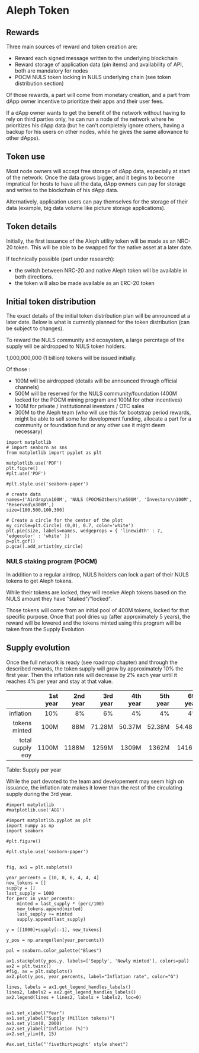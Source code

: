 # Aleph Token

## Rewards

Three main sources of reward and token creation are:

- Reward each signed message written to the underlying blockchain
- Reward storage of application data (pin items) and availability of API, both are mandatory for nodes
- POCM NULS token locking in NULS underlying chain (see token distribution section)

Of those rewards, a part will come from monetary creation, and a part from dApp owner incentive to prioritize their apps and their user fees.

If a dApp owner wants to get the benefit of the network without having to rely on third parties only, he can run a node of the network where he prioritizes his dApp data (but he can't completely ignore others, having a backup for his users on other nodes, while he gives the same allowance to other dApps).

## Token use

Most node owners will accept free storage of dApp data, especially at start of the network. Once the data grows bigger, and it begins to become impratical for hosts to have all the data, dApp owners can pay for storage and writes to the blockchain of his dApp data.

Alternatively, application users can pay themselves for the storage of their data (example, big data volume like picture storage applications).

## Token details

Initially, the first issuance of the Aleph utility token will be made as an NRC-20 token. This will be able to be swapped for the native asset at a later date.

If technically possible (part under research):

- the switch between NRC-20 and native Aleph token will be available in both directions.
- the token will also be made available as an ERC-20 token

## Initial token distribution

The exact details of the initial token distribution plan will be announced at a later date. Below is what is currently planned for the token distribution (can be subject to changes).

To reward the NULS community and ecosystem, a large percntage of the supply will be airdropped to NULS token holders.

1,000,000,000 (1 billion) tokens will be issued initially.

Of those :

  - 100M will be airdropped (details will be announced through official channels)
  - 500M will be reserved for the NULS community/foundation (400M locked for the POCM mining program and 100M for other incentives)
  - 100M for private / institutionnal investors / OTC sales
  - 300M to the Aleph team (who will use this for bootstrap period rewards, might be able to sell some for development funding, allocate a part for a community or foundation fund or any other use it might deem necessary)

```{.python .run caption="Token Distribution" label="allocation_fig" hide_code=True}
import matplotlib
# import seaborn as sns
from matplotlib import pyplot as plt

matplotlib.use('PDF')
plt.figure()
#plt.use('PDF')

#plt.style.use('seaborn-paper')

# create data
names=('Airdrop\n100M', 'NULS (POCM&Others)\n500M', 'Investors\n100M', 'Reserved\n300M',)
size=[100,500,100,300]

# Create a circle for the center of the plot
my_circle=plt.Circle( (0,0), 0.7, color='white')
plt.pie(size, labels=names, wedgeprops = { 'linewidth' : 7, 'edgecolor' : 'white' })
p=plt.gcf()
p.gca().add_artist(my_circle)
```

### NULS staking program (POCM)

In addition to a regular airdrop, NULS holders can lock a part of their NULS tokens to get Aleph tokens.

While their tokens are locked, they will receive Aleph tokens based on the NULS amount they have "staked"/"locked".

Those tokens will come from an initial pool of 400M tokens, locked for that specific purpose. Once that pool dries up (after approximately 5 years), the reward will be lowered and the tokens minted using this program will be taken from the Supply Evolution.

## Supply evolution

Once the full network is ready (see roadmap chapter) and through the described rewards, the token supply will grow by approximately 10% the first year. Then the inflation rate will decrease by 2% each year until it reaches 4% per year and stay at that value.

|                |1st year|2nd year|3rd year|4th year|5th year|6th year|
|---------------:|-------:|-------:|-------:|-------:|-------:|-------:|
|       inflation|     10%|      8%|      6%|      4%|      4%|      4%|
|   tokens minted|    100M|     88M|  71.28M|  50.37M|  52.38M|  54.48M|
|total supply eoy|   1100M|   1188M|   1259M|   1309M|   1362M|   1416M|

Table: Supply per year

While the part devoted to the team and developement may seem high on issuance, the inflation rate makes it lower than the rest of the circulating supply during the 3rd year.

```{.python .run caption="Supply evolution" label="supply_evolution_fig" hide_code=True }
#import matplotlib
#matplotlib.use('AGG')

#import matplotlib.pyplot as plt
import numpy as np
import seaborn

#plt.figure()

#plt.style.use('seaborn-paper')


fig, ax1 = plt.subplots()

year_percents = [10, 8, 6, 4, 4, 4]
new_tokens = []
supply = []
last_supply = 1000
for perc in year_percents:
    minted = last_supply * (perc/100)
    new_tokens.append(minted)
    last_supply += minted
    supply.append(last_supply)

y = [[1000]+supply[:-1], new_tokens]

y_pos = np.arange(len(year_percents))

pal = seaborn.color_palette("Blues")

ax1.stackplot(y_pos,y, labels=['Supply', 'Newly minted'], colors=pal)
ax2 = plt.twinx()
#fig, ax = plt.subplots()
ax2.plot(y_pos, year_percents, label="Inflation rate", color="G")

lines, labels = ax1.get_legend_handles_labels()
lines2, labels2 = ax2.get_legend_handles_labels()
ax2.legend(lines + lines2, labels + labels2, loc=0)


ax1.set_xlabel("Year")
ax1.set_ylabel("Supply (Million tokens)")
ax1.set_ylim(0, 2000)
ax2.set_ylabel("Inflation (%)")
ax2.set_ylim(0, 15)

#ax.set_title("'fivethirtyeight' style sheet")
```
